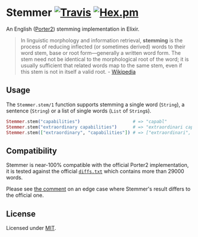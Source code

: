 # Stemmer [![Travis](https://img.shields.io/travis/fredwu/stemmer.svg)](https://travis-ci.org/fredwu/stemmer) [![Hex.pm](https://img.shields.io/hexpm/v/stemmer.svg)](https://hex.pm/packages/stemmer)

An English ([Porter2](http://snowballstem.org/algorithms/english/stemmer.html)) stemming implementation in Elixir.

> In linguistic morphology and information retrieval, __stemming__ is the process of reducing inflected (or sometimes derived) words to their word stem, base or root form—generally a written word form. The stem need not be identical to the morphological root of the word; it is usually sufficient that related words map to the same stem, even if this stem is not in itself a valid root. - [Wikipedia](https://en.wikipedia.org/wiki/Stemming)

## Usage

The `Stemmer.stem/1` function supports stemming a single word (`String`), a sentence (`String`) or a list of single words (`List` of `String`s).

```elixir
Stemmer.stem("capabilities")                    # => "capabl"
Stemmer.stem("extraordinary capabilities")      # => "extraordinari capabl"
Stemmer.stem(["extraordinary", "capabilities"]) # => ["extraordinari", "capabl"]
```

## Compatibility

Stemmer is near-100% compatible with the official Porter2 implementation, it is tested against the official [`diffs.txt`](http://snowball.tartarus.org/algorithms/english/diffs.txt) which contains more than 29000 words.

Please see [the comment](test/stemmer_test.exs) on an edge case where Stemmer's result differs to the official one.

## License

Licensed under [MIT](http://fredwu.mit-license.org/).

